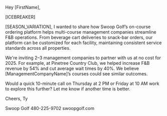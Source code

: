 Hey [FirstName],

[ICEBREAKER]

[SEASON_VARIATION], I wanted to share how Swoop Golf’s on-course ordering platform helps multi-course management companies streamline F&B operations. From beverage cart deliveries to snack-bar orders, our platform can be customized for each facility, maintaining consistent service standards across all properties.

We're inviting 2–3 management companies to partner with us at no cost for 2025. For example, at Pinetree Country Club, we helped increase F&B revenue by 54% and cut average wait times by 40%. We believe [ManagementCompanyName]’s courses could see similar outcomes.

Would a quick 10-minute call on Thursday at 2 PM or Friday at 10 AM work to explore this further? Let me know if another time is better.

Cheers,
Ty

Swoop Golf
480-225-9702
swoopgolf.com
